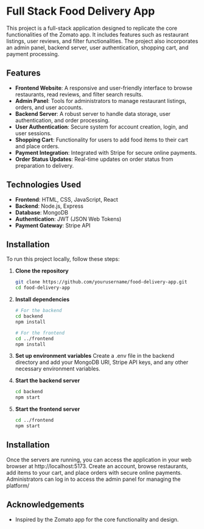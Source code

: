 # Full Stack Food Delivery App

This project is a full-stack application designed to replicate the core functionalities of the Zomato app. It includes features such as restaurant listings, user reviews, and filter functionalities. The project also incorporates an admin panel, backend server, user authentication, shopping cart, and payment processing.

## Features

- **Frontend Website**: A responsive and user-friendly interface to browse restaurants, read reviews, and filter search results.
- **Admin Panel**: Tools for administrators to manage restaurant listings, orders, and user accounts.
- **Backend Server**: A robust server to handle data storage, user authentication, and order processing.
- **User Authentication**: Secure system for account creation, login, and user sessions.
- **Shopping Cart**: Functionality for users to add food items to their cart and place orders.
- **Payment Integration**: Integrated with Stripe for secure online payments.
- **Order Status Updates**: Real-time updates on order status from preparation to delivery.

## Technologies Used

- **Frontend**: HTML, CSS, JavaScript, React
- **Backend**: Node.js, Express
- **Database**: MongoDB
- **Authentication**: JWT (JSON Web Tokens)
- **Payment Gateway**: Stripe API

## Installation

To run this project locally, follow these steps:

1. **Clone the repository**
   ```bash
   git clone https://github.com/yourusername/food-delivery-app.git
   cd food-delivery-app
    ```

2. **Install dependencies**
    ```bash
    # For the backend
    cd backend
    npm install

    # For the frontend
    cd ../frontend
    npm install
    ```
3. **Set up environment variables**
    Create a .env file in the backend directory and add your MongoDB URI, Stripe API keys, and any other necessary environment variables.

4. **Start the backend server**
    ```bash
    cd backend
    npm start
    ```
5. **Start the frontend server**
    ```bash
    cd ../frontend
    npm start
    ```

## Installation

Once the servers are running, you can access the application in your web browser at http://localhost:5173. Create an account, browse restaurants, add items to your cart, and place orders with secure online payments. Administrators can log in to access the admin panel for managing the platform/

## Acknowledgements

- Inspired by the Zomato app for the core functionality and design.